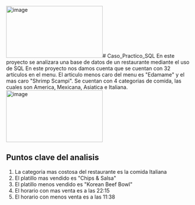 <img width="261" height="141" alt="image" src="https://github.com/user-attachments/assets/c95a66ec-2fcc-4fef-b201-52408299fb86" /># Caso_Practico_SQL
En este proyecto se analizara una base de datos de un  restaurante mediante el uso de SQL
En este proyecto nos damos cuenta que se cuentan con 32 articulos en el menu. El articulo menos caro del menu es "Edamame" y el mas caro "Shrimp Scampi".
Se cuentan con 4 categorias de comida, las cuales son America, Mexicana, Asiatica e Italiana.
<img width="261" height="141" alt="image" src="https://github.com/user-attachments/assets/20cb7023-931b-4db1-953b-561c168f152b" />

## Puntos clave del analisis
1. La categoria mas costosa del restaurante es la comida Italiana
2. El platillo mas vendido es "Chips & Salsa"
3. El platillo menos vendido es "Korean Beef Bowl"
4. El horario con mas venta es a las 22:15
5. El horario con menos venta es a las 11:38
